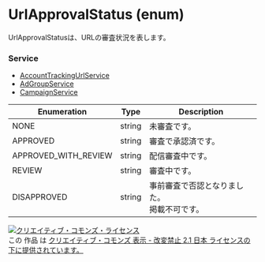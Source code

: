 # UrlApprovalStatus (enum)
UrlApprovalStatusは、URLの審査状況を表します。

### Service
+ [AccountTrackingUrlService](../services/AccountTrackingUrlService.md)
+ [AdGroupService](../services/AdGroupService.md)
+ [CampaignService](../services/CampaignService.md)

| Enumeration | Type | Description | 
|---|---|---|
| NONE| string| 未審査です。|
| APPROVED| string| 審査で承認済です。 |
| APPROVED_WITH_REVIEW| string| 配信審査中です。|
| REVIEW| string| 審査中です。 |
| DISAPPROVED| string| 事前審査で否認となりました。<br>掲載不可です。 |

<a rel="license" href="http://creativecommons.org/licenses/by-nd/2.1/jp/"><img alt="クリエイティブ・コモンズ・ライセンス" style="border-width:0" src="https://i.creativecommons.org/l/by-nd/2.1/jp/88x31.png" /></a><br />この 作品 は <a rel="license" href="http://creativecommons.org/licenses/by-nd/2.1/jp/">クリエイティブ・コモンズ 表示 - 改変禁止 2.1 日本 ライセンスの下に提供されています。</a>
